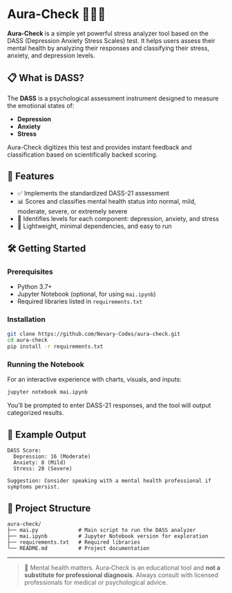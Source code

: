 # Aura-Check 🧘‍♀️🧠

**Aura-Check** is a simple yet powerful stress analyzer tool based on the DASS (Depression Anxiety Stress Scales) test. It helps users assess their mental health by analyzing their responses and classifying their stress, anxiety, and depression levels.

## 📋 What is DASS?

The **DASS** is a psychological assessment instrument designed to measure the emotional states of:
- **Depression**
- **Anxiety**
- **Stress**

Aura-Check digitizes this test and provides instant feedback and classification based on scientifically backed scoring.

## 🌟 Features

- ✅ Implements the standardized DASS-21 assessment
- 📊 Scores and classifies mental health status into normal, mild, moderate, severe, or extremely severe
- 🧠 Identifies levels for each component: depression, anxiety, and stress
- 📁 Lightweight, minimal dependencies, and easy to run

## 🛠️ Getting Started

### Prerequisites

- Python 3.7+
- Jupyter Notebook (optional, for using `mai.ipynb`)
- Required libraries listed in `requirements.txt`

### Installation

```bash
git clone https://github.com/Nevary-Codes/aura-check.git
cd aura-check
pip install -r requirements.txt
```

### Running the Notebook

For an interactive experience with charts, visuals, and inputs:

```bash
jupyter notebook mai.ipynb
```

You’ll be prompted to enter DASS-21 responses, and the tool will output categorized results.

## 🧪 Example Output

```
DASS Score:
  Depression: 16 (Moderate)
  Anxiety: 8 (Mild)
  Stress: 20 (Severe)

Suggestion: Consider speaking with a mental health professional if symptoms persist.
```

## 📂 Project Structure

```
aura-check/
├── mai.py             # Main script to run the DASS analyzer
├── mai.ipynb          # Jupyter Notebook version for exploration
├── requirements.txt   # Required libraries
└── README.md          # Project documentation
```


---

> 🧠 Mental health matters. Aura‑Check is an educational tool and **not a substitute for professional diagnosis**. Always consult with licensed professionals for medical or psychological advice.
